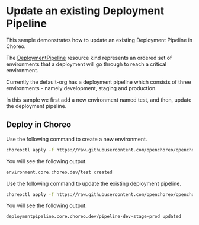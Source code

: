 # Update an existing Deployment Pipeline
This sample demonstrates how to update an existing Deployment Pipeline in Choreo. 

The [DeploymentPipeline](../../../docs/resource-kind-reference-guide.md#deploymentpipeline) resource kind represents an ordered set of environments that a deployment will go through to reach a critical environment. 

Currently the default-org has a deployment pipeline which consists of three environments - namely development, staging and production. 

In this sample we first add a new environment named test, and then, update the deployment pipeline.

## Deploy in Choreo
Use the following command to create a new environment.

```bash
choreoctl apply -f https://raw.githubusercontent.com/openchoreo/openchoreo/main/samples/configuring-choreo/update-deployment-pipeline/test-environment.yaml
```
You will see the following output.

```bash
environment.core.choreo.dev/test created
```

Use the following command to update the existing deployment pipeline.

```bash
choreoctl apply -f https://raw.githubusercontent.com/openchoreo/openchoreo/main/samples/configuring-choreo/update-deployment-pipeline/deployment-pipeline.yaml
``` 

You will see the following output.

```bash
deploymentpipeline.core.choreo.dev/pipeline-dev-stage-prod updated
```
